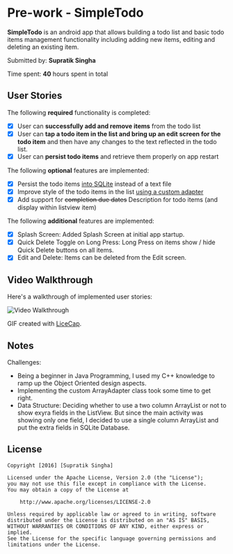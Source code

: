 # Pre-work - **SimpleTodo**

**SimpleTodo** is an android app that allows building a todo list and basic todo items management functionality including adding new items, editing and deleting an existing item.

Submitted by: **Supratik Singha**

Time spent: **40** hours spent in total

## User Stories

The following **required** functionality is completed:

* [x] User can **successfully add and remove items** from the todo list
* [x] User can **tap a todo item in the list and bring up an edit screen for the todo item** and then have any changes to the text reflected in the todo list.
* [x] User can **persist todo items** and retrieve them properly on app restart

The following **optional** features are implemented:

* [x] Persist the todo items [into SQLite](http://guides.codepath.com/android/Persisting-Data-to-the-Device#sqlite) instead of a text file
* [x] Improve style of the todo items in the list [using a custom adapter](http://guides.codepath.com/android/Using-an-ArrayAdapter-with-ListView)
* [x] Add support for ~~completion due dates~~ Description for todo items (and display within listview item)

The following **additional** features are implemented:

* [x] Splash Screen: Added Splash Screen at initial app startup.
* [x] Quick Delete Toggle on Long Press: Long Press on items show / hide Quick Delete buttons on all items.
* [x] Edit and Delete: Items can be deleted from the Edit screen.

## Video Walkthrough 

Here's a walkthrough of implemented user stories:

<img src='http://i.imgur.com/link/to/your/gif/file.gif' title='Video Walkthrough' width='' alt='Video Walkthrough' />

GIF created with [LiceCap](http://www.cockos.com/licecap/).

## Notes

Challenges:
- Being a beginner in Java Programming, I used my C++ knowledge to ramp up the Object Oriented design aspects.
- Implementing the custom ArrayAdapter class took some time to get right.
- Data Structure: Deciding whether to use a two column ArrayList or not to show exyra fields in the ListView. But since the main activity was showing only one field, I decided to use a single column ArrayList and put the extra fields in SQLite Database.

## License

    Copyright [2016] [Supratik Singha]

    Licensed under the Apache License, Version 2.0 (the "License");
    you may not use this file except in compliance with the License.
    You may obtain a copy of the License at

        http://www.apache.org/licenses/LICENSE-2.0

    Unless required by applicable law or agreed to in writing, software
    distributed under the License is distributed on an "AS IS" BASIS,
    WITHOUT WARRANTIES OR CONDITIONS OF ANY KIND, either express or implied.
    See the License for the specific language governing permissions and
    limitations under the License.